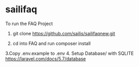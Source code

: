 # sailifaq

To run the FAQ Project
1. git clone
https://github.com/sailis/sailifaqnew.git

2. cd into FAQ and run composer install

3.Copy .env.example to .env
4. Setup Database/ with SQLITE
https://laravel.com/docs/5.7/database